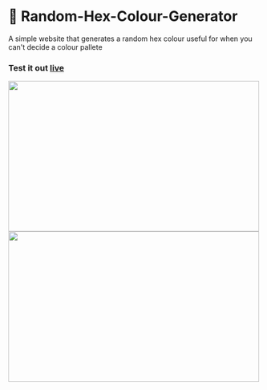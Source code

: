 # 🎨 Random-Hex-Colour-Generator

<p> A simple website that generates a random hex colour useful for when you can't decide a colour pallete </p>

<h3> Test it out <a href="https://montydriver.github.io/Random-Hex-Colour-Generator/" target="_blank">live</a> </h3>


<img src="https://user-images.githubusercontent.com/55710230/183639656-eac717f5-f93f-4b8c-98ec-dee06398181f.png" width = 500 height = 300>
<img src="https://user-images.githubusercontent.com/55710230/183639741-2935a6be-6290-41aa-80ea-634ddecdbba7.png" width = 500 height = 300>
